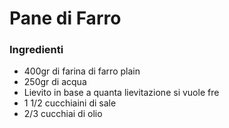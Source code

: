 # Pane di Farro

### Ingredienti

* 400gr di farina di farro plain
* 250gr di acqua
* Lievito in base a quanta lievitazione si vuole fre
* 1 1/2 cucchiaini di sale
* 2/3 cucchiai di olio
